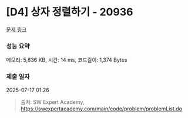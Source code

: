 # [D4] 상자 정렬하기 - 20936 

[문제 링크](https://swexpertacademy.com/main/code/problem/problemDetail.do?contestProbId=AY9QUhl6cfQDFAVF) 

### 성능 요약

메모리: 5,836 KB, 시간: 14 ms, 코드길이: 1,374 Bytes

### 제출 일자

2025-07-17 01:26



> 출처: SW Expert Academy, https://swexpertacademy.com/main/code/problem/problemList.do